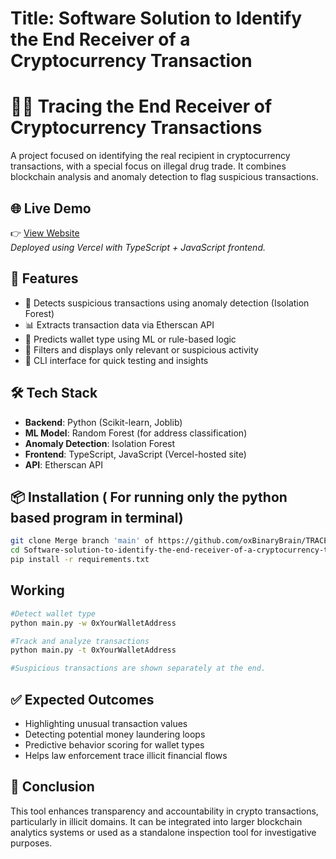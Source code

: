 # Title: Software Solution to Identify the End Receiver of a Cryptocurrency Transaction



# 🕵️‍♂️ Tracing the End Receiver of Cryptocurrency Transactions

A project focused on identifying the real recipient in cryptocurrency transactions, with a special focus on illegal drug trade. It combines blockchain analysis and anomaly detection to flag suspicious transactions.

## 🌐 Live Demo

👉 [View Website](hushmoney-track.vercel.app/)  
_Deployed using Vercel with TypeScript + JavaScript frontend._

## 🚀 Features

- 🔎 Detects suspicious transactions using anomaly detection (Isolation Forest)
- 📊 Extracts transaction data via Etherscan API
- 🧠 Predicts wallet type using ML or rule-based logic
- 🧹 Filters and displays only relevant or suspicious activity
- 🧪 CLI interface for quick testing and insights

## 🛠️ Tech Stack

- **Backend**: Python (Scikit-learn, Joblib)
- **ML Model**: Random Forest (for address classification)
- **Anomaly Detection**: Isolation Forest
- **Frontend**: TypeScript, JavaScript (Vercel-hosted site)
- **API**: Etherscan API

## 📦 Installation ( For running only the python based program in terminal)

```bash
git clone Merge branch 'main' of https://github.com/oxBinaryBrain/TRACE
cd Software-solution-to-identify-the-end-receiver-of-a-cryptocurrency-transaction
pip install -r requirements.txt
```


## Working

```bash
#Detect wallet type
python main.py -w 0xYourWalletAddress

#Track and analyze transactions
python main.py -t 0xYourWalletAddress

#Suspicious transactions are shown separately at the end.
```
## ✅ Expected Outcomes

- Highlighting unusual transaction values  
- Detecting potential money laundering loops  
- Predictive behavior scoring for wallet types  
- Helps law enforcement trace illicit financial flows

## 📌 Conclusion
This tool enhances transparency and accountability in crypto transactions, particularly in illicit domains. It can be integrated into larger blockchain analytics systems or used as a standalone inspection tool for investigative purposes.
